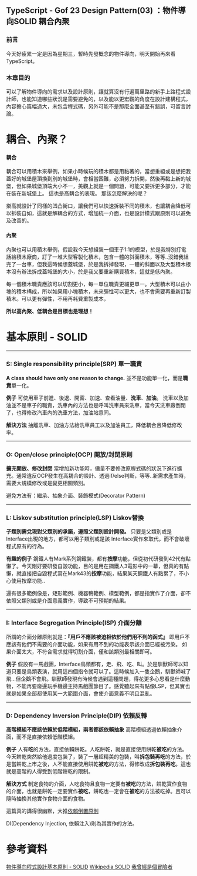 ## TypeScript - Gof 23 Design Pattern(03) ：物件導向SOLID 耦合內聚
### 前言
今天好疲累一定是因為星期三，暫時先發概念的物件導向，明天開始再來看TypeScript。

### 本章目的
可以了解物件導向的需求以及設計原則，讓就算沒有行遍萬里路的新手上路程式設計師，也能知道哪些狀況是需要避免的，以及能以更宏觀的角度在設計建構程式，內容擔心篇幅過大，未包含程式碼，另外可能不是那麼全面甚至有錯誤，可留言討論。

耦合、內聚？
===
#### 耦合
耦合可以用積木來舉例，如果小時候玩的積木都是用黏著的，當想重組或是想把我蓋好的城堡屋頂換到別的城堡時，會相當困難，必須努力拆開，然後再黏上新的城堡，但如果城堡頂端大小不一，美觀上就是一個問題，可能又要拆更多部分，才能在裝在新城堡上。 這也是高耦合的表現。
那該怎麼解決的呢？

樂高就設計了同樣的凹凸街口，讓我們可以快速拆裝不同的積木，也讓耦合降低可以拆裝自如，這就是解耦合的方式，增加統一介面，也是設計模式跟原則可以避免及改善的。

#### 內聚
內聚也可以用積木舉例，假設我今天想組裝一個車子1:1的模型，於是我特別打電話給積木廠商，訂了一堆大型客製化積木，包含一體的斜面積木，等等..沒錯我組完了一台車，但我這時候想蓋城堡，於是我拆掉發現，一體的斜面以及大型積木根本沒有辦法拆成蓋城堡的大小，於是我又要重新購買積木，這就是低內聚。

每一個積木職責應該可以切割更小，每一單位職責更細更單一。大型積木可以由小塊的積木構成，所以如果用小塊積木，未來彈性可以更大，也不會需要再重新訂製積木。可以更有彈性，不用再耗費重製成本，

**所以高內聚、低耦合是目標也是理想！**

基本原則 - SOLID
====
---
### S: Single responsibility principle(SRP) 單一職責
**A class should have only one reason to change.**
並不是功能單一化，而是**職責**單一化。

**例子**
可使用車子前進、後退、開窗、加速、查看油量、**洗車**、**加油**。
洗車以及加油並不是車子的職責，洗車內的方法也是呼叫洗車員來洗車，當今天洗車廠倒閉了，也得修改汽車內的洗車方法，加油站意同。

**解決方法**
抽離洗車、加油方法給洗車員工以及加油員工，降低耦合且降低修改率。

---
### O: Open/close principle(OCP) 開放/封閉原則
**擴充開放、修改封閉**
當增加新功能時，儘量不要修改原程式碼的狀況下進行擴充。通常違反OCP發生在高耦合的設計、透過if/else判斷，等等..新需求產生時，需要大規模修改或是變更相關類別。

避免方法有：繼承、抽象介面、裝飾模式(Decorator Pattern)

---
### L: Liskov substitution principle(LSP) Liskov替換
**子類別需兌現對父類別的承諾，遵照父類別設計開發。** 
只要是父類別或是Interface出現的地方，都可以用子類別或是該 Interface實作來取代，而不會破壞程式原有的行為。

**有趣的例子**
鋼鐵人有Mark系列鋼鐵裝，都有**按摩**功能，但從初代研發到42代有點懶了。今天剛好要研發自毀功能，目的是用在鋼鐵人3電影中的一幕，但真的有點懶，就直接把自毀程式寫在Mark43的**按摩**功能，結果某天鋼鐵人有點累了，不小心使用按摩功能..

還有很多範例像是，矩形範例、機器鴨範例、模型範例，都是指實作了介面，卻不依照父類別或是介面意義實作，導致不可預期的結果。

---
### I: Interface Segregation Principle(ISP) 介面分離

所謂的介面分離原則就是：**『用戶不應該被迫相依於他們用不到的函式』**
即用戶不應該有他們不需要的介面功能，如果有用不到的功能表示該介面已經被污染。
如果介面太大，不符合需求就得切割介面，僅和該類別最相關即可。

**例子**
假設有一馬戲團，Interface鳥類都有，走、飛、吃、叫。於是馴獸師可以知道只要是鳥類表演，就用這四個指令就可以了。這時候加入一隻企鵝，馴獸師喊了飛...但企鵝不會飛。馴獸師發現有時候會遇到這種問題，得花更多心思看是什麼動物，不能再耍廢邊玩手機邊主持馬戲團節目了。感覺聽起來有點像LSP，但其實也就是如果全部都使用某一大範圍介面，會使介面意義不明且混亂。

---
### D: Dependency Inversion Principle(DIP) 依賴反轉
**高階模組不應該依賴於低階模組，兩者都該依賴抽象**
高階模組透過依賴抽象介面，而不是直接依賴低階模組。

**例子**
人有**吃**的方法，直接依賴餅乾。人吃餅乾，就是直接使用餅乾**被吃**的方法。今天餅乾突然給他過度包裝了，裝了一層超精美的包裝，叫**拆包裝再吃**的方法，於是當餅乾上市之後，人不能直接使用餅乾**被吃**的方法，得修改成**拆包裝再吃**。這也就是高階的人得受到低階餅乾的限制。

**解決方式**
制定食物的介面，人吃食物且食物一定要有**被吃**的方法，餅乾實作食物的介面，也就是餅乾一定要實作**被吃**，餅乾也一定會在**被吃**的方法被吃掉。且可以隨時抽換其他實作食物介面的食物。

這篇真的講得很幽默，大推[依賴倒置原則](https://notfalse.net/1/dip#-Dependency)

DI(Dependency Injection, 依賴注入)則為其實作的方法。


參考資料
===
[物件導向程式設計基本原則 - SOLID](https://skyyen999.gitbooks.io/-study-design-pattern-in-java/content/oodPrinciple.html)
[Wikipedia SOLID](https://en.wikipedia.org/wiki/SOLID)
[我曾經是個冒險者](https://dotblogs.com.tw/givemin5/2016/05/01/022744)